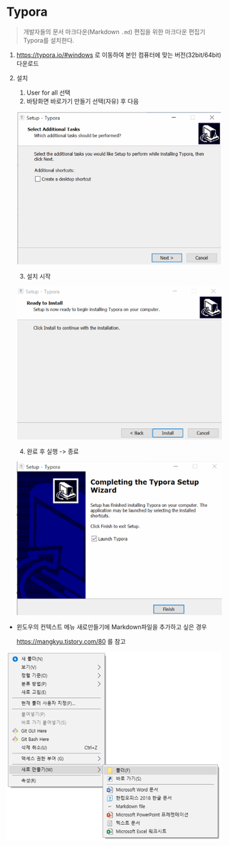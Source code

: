 # Typora

> 개발자들의 문서 마크다운(Markdown `.md`) 편집을 위한 마크다운 편집기 Typora를 설치한다.

1. https://typora.io/#windows 로 이동하여 본인 컴퓨터에 맞는 버전(32bit/64bit) 다운로드

2. 설치

   1. User for all 선택
   2. 바탕화면 바로가기 만들기 선택(자유) 후 다음

   ![image-20210708124001619](md-images/image-20210708124001619.png)

   3. 설치 시작

   ![image-20210708124032981](md-images/image-20210708124032981.png)

   4. 완료 후 실행 -> 종료

   ![image-20210708124057759](md-images/image-20210708124057759.png)



* 윈도우의 컨텍스트 메뉴 새로만들기에 Markdown파일을 추가하고 싶은 경우

  https://mangkyu.tistory.com/80 를 참고

![image-20210708130648718](md-images/image-20210708130648718.png)

